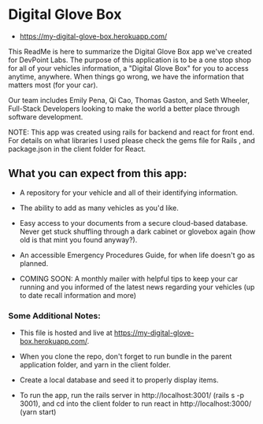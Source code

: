# Digital Glove Box
* https://my-digital-glove-box.herokuapp.com/

This ReadMe is here to summarize the Digital Glove Box app we've created for
DevPoint Labs. The purpose of this application is to be a one stop shop for all
of your vehicles information, a "Digital Glove Box" for you to access anytime,
anywhere. When things go wrong, we have the information that matters most (for
your car). 

Our team includes Emily Pena, Qi Cao, Thomas Gaston, and Seth Wheeler,
Full-Stack Developers looking to make the world a better place through software
development. 

NOTE: This app was created using rails for backend and react for front
end. For details on what libraries I used please check the gems file for Rails
, and package.json in the client folder for React.

## What you can expect from this app:

* A repository for your vehicle and all of their identifying information.

* The ability to add as many vehicles as you'd like.

* Easy access to your documents from a secure cloud-based database.
  Never get stuck shuffling through a dark cabinet or glovebox again (how old is
  that mint you found anyway?).

* An accessible Emergency Procedures Guide, for when life doesn't go as planned.

* COMING SOON: A monthly mailer with helpful tips to keep your car running and
  you informed of the latest news regarding your vehicles (up to date recall
  information and more)

### Some Additional Notes:

  * This file is hosted and live at https://my-digital-glove-box.herokuapp.com/.

  * When you clone the repo, don't forget to run bundle in the parent
    application folder, and yarn in the client folder. 

  * Create a local database and seed it to properly display items.

  * To run the app, run the rails server in http://localhost:3001/ (rails s -p
    3001), and cd into the client folder to run react in http://localhost:3000/
    (yarn start)

